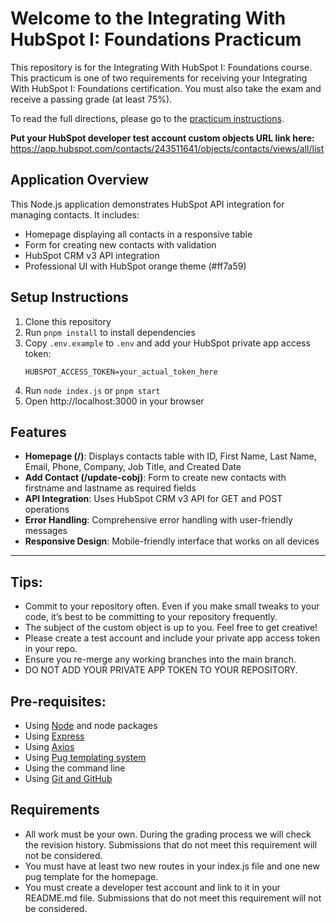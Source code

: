 # Welcome to the Integrating With HubSpot I: Foundations Practicum

This repository is for the Integrating With HubSpot I: Foundations course. This practicum is one of two requirements for receiving your Integrating With HubSpot I: Foundations certification. You must also take the exam and receive a passing grade (at least 75%).

To read the full directions, please go to the [practicum instructions](https://app.hubspot.com/academy/l/tracks/1092124/1093824/5493?language=en).

**Put your HubSpot developer test account custom objects URL link here:** https://app.hubspot.com/contacts/243511641/objects/contacts/views/all/list

## Application Overview

This Node.js application demonstrates HubSpot API integration for managing contacts. It includes:

- Homepage displaying all contacts in a responsive table
- Form for creating new contacts with validation
- HubSpot CRM v3 API integration
- Professional UI with HubSpot orange theme (#ff7a59)

## Setup Instructions

1. Clone this repository
2. Run `pnpm install` to install dependencies
3. Copy `.env.example` to `.env` and add your HubSpot private app access token:
   ```
   HUBSPOT_ACCESS_TOKEN=your_actual_token_here
   ```
4. Run `node index.js` or `pnpm start`
5. Open http://localhost:3000 in your browser

## Features

- **Homepage (/)**: Displays contacts table with ID, First Name, Last Name, Email, Phone, Company, Job Title, and Created Date
- **Add Contact (/update-cobj)**: Form to create new contacts with firstname and lastname as required fields
- **API Integration**: Uses HubSpot CRM v3 API for GET and POST operations
- **Error Handling**: Comprehensive error handling with user-friendly messages
- **Responsive Design**: Mobile-friendly interface that works on all devices

---

## Tips:

- Commit to your repository often. Even if you make small tweaks to your code, it’s best to be committing to your repository frequently.
- The subject of the custom object is up to you. Feel free to get creative!
- Please create a test account and include your private app access token in your repo.
- Ensure you re-merge any working branches into the main branch.
- DO NOT ADD YOUR PRIVATE APP TOKEN TO YOUR REPOSITORY.

## Pre-requisites:

- Using [Node](https://nodejs.org/en/download) and node packages
- Using [Express](https://expressjs.com/en/starter/installing.html)
- Using [Axios](https://axios-http.com/docs/intro)
- Using [Pug templating system](https://pugjs.org/api/getting-started.html)
- Using the command line
- Using [Git and GitHub](https://product.hubspot.com/blog/git-and-github-tutorial-for-beginners)

## Requirements

- All work must be your own. During the grading process we will check the revision history. Submissions that do not meet this requirement will not be considered.
- You must have at least two new routes in your index.js file and one new pug template for the homepage.
- You must create a developer test account and link to it in your README.md file. Submissions that do not meet this requirement will not be considered.
